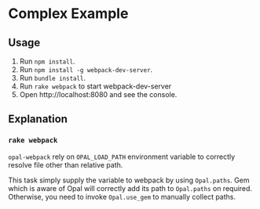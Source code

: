 # Complex Example

## Usage

1. Run `npm install`.
2. Run `npm install -g webpack-dev-server`.
3. Run `bundle install`.
4. Run `rake webpack` to start webpack-dev-server
4. Open http://localhost:8080 and see the console.

## Explanation

### `rake webpack`

`opal-webpack` rely on `OPAL_LOAD_PATH` environment variable to correctly resolve file other than relative path.

This task simply supply the variable to webpack by using `Opal.paths`. Gem which is aware of Opal will correctly add its path to `Opal.paths` on required. Otherwise, you need to invoke `Opal.use_gem` to manually collect paths.
